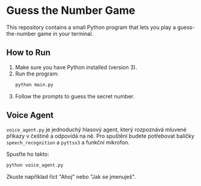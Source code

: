 # Guess the Number Game

This repository contains a small Python program that lets you play a guess-the-number game in your terminal.

## How to Run

1. Make sure you have Python installed (version 3).
2. Run the program:
   ```bash
   python main.py
   ```
3. Follow the prompts to guess the secret number.

## Voice Agent

`voice_agent.py` je jednoduchý hlasový agent, který rozpoznává mluvené příkazy v češtině a odpovídá na ně. Pro spuštění budete potřebovat balíčky `speech_recognition` a `pyttsx3` a funkční mikrofon.

Spusťte ho takto:
```bash
python voice_agent.py
```

Zkuste například říct "Ahoj" nebo "Jak se jmenuješ".
